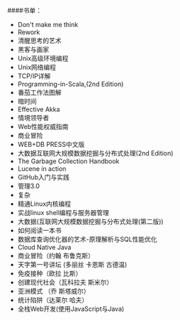####书单：
* Don't make me think
* Rework
* 清醒思考的艺术
* 黑客与画家
* Unix高级环境编程
* Unix网络编程
* TCP/IP详解
* Programming-in-Scala,(2nd Edition)
* 番茄工作法图解
* 暗时间
* Effective Akka
* 情境领导者
* Web性能权威指南
* 商业冒险
* WEB+DB PRESS中文版
* 大数据互联网大规模数据挖掘与分布式处理(2nd Edition)
* The Garbage Collection Handbook
* Lucene in action
* GitHub入门与实践
* 管理3.0
* 复杂
* 精通Linux内核编程
* 实战linux shell编程与服务器管理
* 大数据(互联网大规模数据挖掘与分布式处理(第二版))
* 如何阅读一本书
* 数据库查询优化器的艺术-原理解析与SQL性能优化
* Cloud Native Java
* 商业冒险（约翰 布鲁克斯）
* 天字第一号讲坛 (多丽丝 卡恩斯 古德温)
* 免疫接种（欧拉 比斯）
* 创建现代社会（瓦科拉夫 斯米尔）
* 亚洲模式 （乔 斯塔威尔）
* 统计陷阱（达莱尔 哈夫）
* 全栈Web开发(使用JavaScript与Java)
